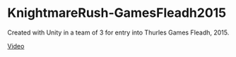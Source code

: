 # KnightmareRush-GamesFleadh2015
Created with Unity in a team of 3 for entry into Thurles Games Fleadh, 2015.


[Video](https://www.youtube.com/watch?v=lJrxClgb6_Q&list=PLn9-l8kkg87PzWmn7uGRBlUTwavOcUfOw&index=4)
